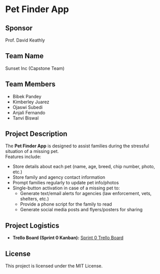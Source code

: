 # Pet Finder App


## Sponsor
Prof. David Keathly

## Team Name
Sunset Inc (Capstone Team)

## Team Members
- Bibek Pandey
- Kimberley Juarez
- Ojaswi Subedi
- Anjali Fernando
- Tanvi Biswal


## Project Description
The **Pet Finder App** is designed to assist families during the stressful situation of a missing pet.  
Features include:
- Store details about each pet (name, age, breed, chip number, photo, etc.)
- Store family and agency contact information
- Prompt families regularly to update pet info/photos
- Single-button activation in case of a missing pet to:
  - Generate text/email alerts for agencies (law enforcement, vets, shelters, etc.)
  - Provide a phone script for the family to read
  - Generate social media posts and flyers/posters for sharing

## Project Logistics
- **Trello Board (Sprint 0 Kanban):** [Sprint 0 Trello Board](https://trello.com/b/x2SwfV4e/sprint-0)


## License
This project is licensed under the MIT License.
